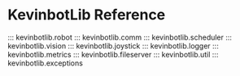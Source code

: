 # KevinbotLib Reference

::: kevinbotlib.robot
::: kevinbotlib.comm
::: kevinbotlib.scheduler
::: kevinbotlib.vision
::: kevinbotlib.joystick
::: kevinbotlib.logger
::: kevinbotlib.metrics
::: kevinbotlib.fileserver
::: kevinbotlib.util
::: kevinbotlib.exceptions